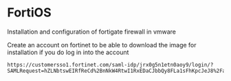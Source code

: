 # FortiOS
Installation and configuration of fortigate firewall in vmware 

Create an account on fortinet to be able to download the image for installation if you do log in into the account
``````
https://customersso1.fortinet.com/saml-idp/jrx0g5n1etn0aoy9/login/?SAMLRequest=hZLNbtswEIRfReCd%2BnNkW4RtwI1RxEDaCJbbQy8FLa1sFhKpcJeJ8%2Fah5KRNLu51Mcv5ZpYLlF3bi7Wjk97BowOkYLtZst9xns1rOKS8njYHfpMlUz5Pm5ynh1nSTOQ8nyRTFvwEi8roJUvDmAVbRAdbjSQ1%2BVGcZjxO%2BCTep6mYxOJmFmaz%2FBcLNt5FaUnj5omoRxFFlUMynX8PTRI2xnoFUFiZLhoQuar76I89x8dMJ0A6luYlj1pzVDpiwVdjKxgzLFkjW4SBpZCI6gn%2BTgpryFSm%2FaJ0rfRxyZzVwkhUKLTsAAVVolx%2Fuxc%2BizhcRCju9vuCFw%2FlngVrRLAD9K3R6DxqCfZJVfBjd%2F8vBrq%2B9%2FCfE5Tlw4U1lHg6s%2BDctRrFWP11jP6Nma0Wg1qMDdsP%2B9fX5TsxW%2F2XrwOStSQ5Ii6iD3YX71589%2B9vN4VpVfUyVN5Jum4%2FTFTNm1EqnMYeKtUoqH2XbWueby1I8gci6%2Fx9otXF9fNvXL0C&RelayState=UmV0dXJuVXJsPUwwMWhhVzR1WVhOd2VBPT0maGtleT0%3D
``````
